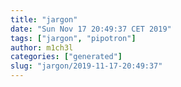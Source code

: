 ```yaml
---
title: "jargon"
date: "Sun Nov 17 20:49:37 CET 2019"
tags: ["jargon", "pipotron"]
author: m1ch3l
categories: ["generated"]
slug: "jargon/2019-11-17-20:49:37"
---
```



